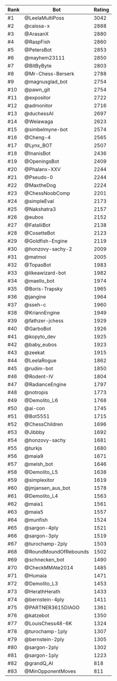 Rank|Bot|Rating
---|---|---
#1|@LeelaMultiPoss|3042
#2|@caissa-x|2888
#3|@ArasanX|2880
#4|@RaspFish|2860
#5|@PetersBot|2853
#6|@mayhem23111|2850
#7|@BitByByte|2803
#8|@Mr-Chess-Berserk|2788
#9|@magnusglad_bot|2754
#10|@pawn_git|2754
#11|@expositor|2722
#12|@admonitor|2716
#13|@duchessAI|2697
#14|@Weiawaga|2623
#15|@simbelmyne-bot|2574
#16|@Cheng-4|2565
#17|@Lynx_BOT|2507
#18|@InanisBot|2436
#19|@OpeningsBot|2409
#20|@Phalanx-XXV|2244
#21|@Pseudo-0|2244
#22|@MaxtheDog|2224
#23|@ChessNoobComp|2201
#24|@simpleEval|2173
#25|@Nakshatra3|2157
#26|@eubos|2152
#27|@FataliiBot|2138
#28|@CosetteBot|2123
#29|@Goldfish-Engine|2119
#30|@honzovy-sachy-2|2009
#31|@matmoi|2005
#32|@TopasBot|1983
#33|@likeawizard-bot|1982
#34|@maello_bot|1974
#35|@Boris-Trapsky|1965
#36|@jangine|1964
#37|@sseh-c|1960
#38|@KriannEngine|1949
#39|@fathzer-jchess|1929
#40|@GarboBot|1926
#41|@kopyto_dev|1925
#42|@baby_eubos|1923
#43|@zeekat|1915
#44|@LeelaRogue|1862
#45|@rudim-bot|1850
#46|@Rodent-IV|1804
#47|@RadianceEngine|1797
#48|@notropis|1773
#49|@Demolito_L6|1768
#50|@ai-con|1745
#51|@Bot5551|1715
#52|@ChessChildren|1696
#53|@Jibbby|1692
#54|@honzovy-sachy|1681
#55|@turkjs|1680
#56|@maia9|1671
#57|@melsh_bot|1646
#58|@Demolito_L5|1638
#59|@simplexitor|1619
#60|@jmjansen_aus_bot|1578
#61|@Demolito_L4|1563
#62|@maia1|1561
#63|@maia5|1557
#64|@munfish|1524
#65|@sargon-4ply|1521
#66|@sargon-3ply|1519
#67|@turochamp-2ply|1503
#68|@RoundMoundOfRebounds|1502
#69|@schnecken_bot|1490
#70|@CheckMMAte2014|1485
#71|@Humaia|1471
#72|@Demolito_L3|1453
#73|@HerathHerath|1433
#74|@bernstein-4ply|1411
#75|@PARTNER3615DIAGO|1361
#76|@katzebot|1350
#77|@LouisChess48-6K|1324
#78|@turochamp-1ply|1307
#79|@bernstein-2ply|1305
#80|@sargon-2ply|1302
#81|@sargon-1ply|1223
#82|@grandQ_AI|818
#83|@MinOpponentMoves|811

